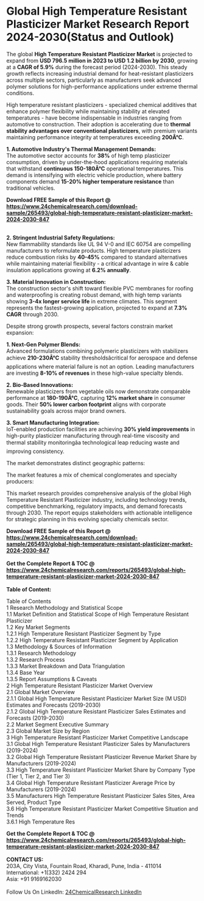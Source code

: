<h1>Global High Temperature Resistant Plasticizer Market Research Report 2024-2030(Status and Outlook)</h1><p>The global <strong>High Temperature Resistant Plasticizer Market</strong> is projected to expand from <strong>USD 796.5 million in 2023 to USD 1.2 billion by 2030</strong>, growing at a <strong>CAGR of 5.9%</strong> during the forecast period (2024-2030). This steady growth reflects increasing industrial demand for heat-resistant plasticizers across multiple sectors, particularly as manufacturers seek advanced polymer solutions for high-performance applications under extreme thermal conditions.</p><p>High temperature resistant plasticizers - specialized chemical additives that enhance polymer flexibility while maintaining stability at elevated temperatures - have become indispensable in industries ranging from automotive to construction. Their adoption is accelerating due to <strong>thermal stability advantages over conventional plasticizers</strong>, with premium variants maintaining performance integrity at temperatures exceeding <strong>200Â°C</strong>.</p><p><strong>1. Automotive Industry's Thermal Management Demands:</strong><br> 
The automotive sector accounts for <strong>38%</strong> of high temp plasticizer consumption, driven by under-the-hood applications requiring materials that withstand <strong>continuous 150-180Â°C</strong> operational temperatures. This demand is intensifying with electric vehicle production, where battery components demand <strong>15-20% higher temperature resistance</strong> than traditional vehicles.</p><div><b>Download FREE Sample of this Report @ 
            <a href="https://www.24chemicalresearch.com/download-sample/265493/global-high-temperature-resistant-plasticizer-market-2024-2030-847">
            https://www.24chemicalresearch.com/download-sample/265493/global-high-temperature-resistant-plasticizer-market-2024-2030-847</a></b></div><br><p><strong>2. Stringent Industrial Safety Regulations:</strong><br>
New flammability standards like UL 94 V-0 and IEC 60754 are compelling manufacturers to reformulate products. High temperature plasticizers reduce combustion risks by <strong>40-45%</strong> compared to standard alternatives while maintaining material flexibility - a critical advantage in wire &amp; cable insulation applications growing at <strong>6.2% annually</strong>.</p><p><strong>3. Material Innovation in Construction:</strong><br>
The construction sector's shift toward flexible PVC membranes for roofing and waterproofing is creating robust demand, with high temp variants showing <strong>3-4x longer service life</strong> in extreme climates. This segment represents the fastest-growing application, projected to expand at <strong>7.3% CAGR</strong> through 2030.</p><p>Despite strong growth prospects, several factors constrain market expansion:</p><p><strong>1. Next-Gen Polymer Blends:</strong><br>
Advanced formulations combining polymeric plasticizers with stabilizers achieve <strong>210-230Â°C</strong> stability thresholdsâcritical for aerospace and defense applications where material failure is not an option. Leading manufacturers are investing <strong>8-10% of revenues</strong> in these high-value specialty blends.</p><p><strong>2. Bio-Based Innovations:</strong><br>
Renewable plasticizers from vegetable oils now demonstrate comparable performance at <strong>180-190Â°C</strong>, capturing <strong>12% market share</strong> in consumer goods. Their <strong>50% lower carbon footprint</strong> aligns with corporate sustainability goals across major brand owners.</p><p><strong>3. Smart Manufacturing Integration:</strong><br>
IoT-enabled production facilities are achieving <strong>30% yield improvements</strong> in high-purity plasticizer manufacturing through real-time viscosity and thermal stability monitoringâa technological leap reducing waste and improving consistency.</p><p>The market demonstrates distinct geographic patterns:</p><p>The market features a mix of chemical conglomerates and specialty producers:</p><p>This market research provides comprehensive analysis of the global High Temperature Resistant Plasticizer industry, including technology trends, competitive benchmarking, regulatory impacts, and demand forecasts through 2030. The report equips stakeholders with actionable intelligence for strategic planning in this evolving specialty chemicals sector.</p><div><b>Download FREE Sample of this Report @ 
            <a href="https://www.24chemicalresearch.com/download-sample/265493/global-high-temperature-resistant-plasticizer-market-2024-2030-847">
            https://www.24chemicalresearch.com/download-sample/265493/global-high-temperature-resistant-plasticizer-market-2024-2030-847</a></b></div><br><div><b>Get the Complete Report & TOC @ 
            <a href="https://www.24chemicalresearch.com/reports/265493/global-high-temperature-resistant-plasticizer-market-2024-2030-847">
            https://www.24chemicalresearch.com/reports/265493/global-high-temperature-resistant-plasticizer-market-2024-2030-847</a></b></div><br>
            <b>Table of Content:</b><p>Table of Contents<br />
1 Research Methodology and Statistical Scope<br />
1.1 Market Definition and Statistical Scope of High Temperature Resistant Plasticizer<br />
1.2 Key Market Segments<br />
1.2.1 High Temperature Resistant Plasticizer Segment by Type<br />
1.2.2 High Temperature Resistant Plasticizer Segment by Application<br />
1.3 Methodology & Sources of Information<br />
1.3.1 Research Methodology<br />
1.3.2 Research Process<br />
1.3.3 Market Breakdown and Data Triangulation<br />
1.3.4 Base Year<br />
1.3.5 Report Assumptions & Caveats<br />
2 High Temperature Resistant Plasticizer Market Overview<br />
2.1 Global Market Overview<br />
2.1.1 Global High Temperature Resistant Plasticizer Market Size (M USD) Estimates and Forecasts (2019-2030)<br />
2.1.2 Global High Temperature Resistant Plasticizer Sales Estimates and Forecasts (2019-2030)<br />
2.2 Market Segment Executive Summary<br />
2.3 Global Market Size by Region<br />
3 High Temperature Resistant Plasticizer Market Competitive Landscape<br />
3.1 Global High Temperature Resistant Plasticizer Sales by Manufacturers (2019-2024)<br />
3.2 Global High Temperature Resistant Plasticizer Revenue Market Share by Manufacturers (2019-2024)<br />
3.3 High Temperature Resistant Plasticizer Market Share by Company Type (Tier 1, Tier 2, and Tier 3)<br />
3.4 Global High Temperature Resistant Plasticizer Average Price by Manufacturers (2019-2024)<br />
3.5 Manufacturers High Temperature Resistant Plasticizer Sales Sites, Area Served, Product Type<br />
3.6 High Temperature Resistant Plasticizer Market Competitive Situation and Trends<br />
3.6.1 High Temperature Res</p><div><b>Get the Complete Report & TOC @ 
            <a href="https://www.24chemicalresearch.com/reports/265493/global-high-temperature-resistant-plasticizer-market-2024-2030-847">
            https://www.24chemicalresearch.com/reports/265493/global-high-temperature-resistant-plasticizer-market-2024-2030-847</a></b></div><br><b>CONTACT US:</b><br>
            203A, City Vista, Fountain Road, Kharadi, Pune, India - 411014<br>
            International: +1(332) 2424 294<br>
            Asia: +91 9169162030 <br><br>
            Follow Us On LinkedIn: <a href="https://www.linkedin.com/company/24chemicalresearch/">24ChemicalResearch LinkedIn</a>